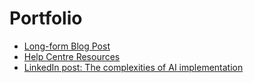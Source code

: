 <!DOCTYPE html>
<html lang="en">
<head>
<meta charset="UTF-8">
</head>
<body>
<h1>Portfolio</h1>
<ul>
  <li><a href="Long-form-blog-post-How-to-choose-the-right-AI.pdf">Long-form Blog Post</a></li>
  <li><a href="list-of-help-centre-resources.md">Help Centre Resources</a></li>
  <li><a href="LinkedIn-post-The-complexities-of-AI-implementation.pdf">LinkedIn post: The complexities of AI implementation</a></li>
</ul>
</body>
</html>
